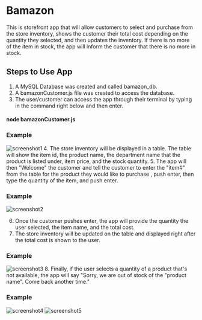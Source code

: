 # Bamazon
This is storefront app that will allow customers to select and purchase from the store inventory, shows the customer their total cost depending on the quantity they selected, and then updates the inventory. If there is no more of the item in stock, the app will inform the customer that there is no more in stock.

## Steps to Use App
1. A MySQL Database was created and called bamazon_db.
2. A bamazonCustomer.js file was created to access the database.
3. The user/customer can access the app through their terminal by typing in the command right below and then enter.
#### node bamazonCustomer.js
### Example
![screenshot1](https://user-images.githubusercontent.com/30578501/34743594-19d65bc8-f53f-11e7-907c-f9512d31ff23.gif)
4. The store inventory will be displayed in a table. The table will show the item id, the product name, the department name that the product is listed under, item price, and the stock quantity.
5. The app will then "Welcome" the customer and tell the customer to enter the "item#" from the table for the product they would like to purchase , push enter, then type the quantity of the item, and push enter.
### Example
![screenshot2](https://user-images.githubusercontent.com/30578501/34744073-d37e5fa2-f540-11e7-9301-aa07d0b7a182.gif)

6. Once the customer pushes enter, the app will provide the quantity the user selected, the item name, and the total cost.
7. The store inventory will be updated on the table and displayed right after the total cost is shown to the user.
### Example
![screenshot3](https://user-images.githubusercontent.com/30578501/34744564-79570ba8-f542-11e7-9071-cac24a964800.gif)
8. Finally, if the user selects a quantity of a product that's not available, the app will say "Sorry, we are out of stock of the "product name". Come back another time."
### Example
![screenshot4](https://user-images.githubusercontent.com/30578501/34745005-01fc7b0e-f544-11e7-8f02-98b702ac8bd9.gif)
![screenshot5](https://user-images.githubusercontent.com/30578501/34745295-d8c9b7b4-f544-11e7-9845-8980a75afc4f.gif)


